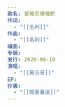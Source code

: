 ```yaml
---
歌名: 爱难忘情难断
作词:
  - "[[名利]]"
作曲:
  - "[[名利]]"
编曲: 
专辑: 
发行: 2020-09-19
演唱:
  - "[[黑马哥]]"
EP: 
抄袭:
  - "[[暗里着迷]]"
---
```

